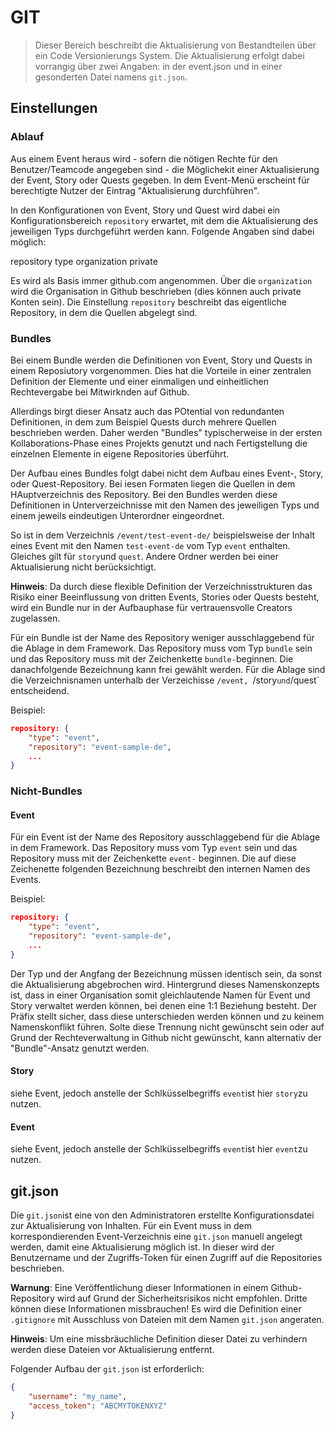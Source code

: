 # GIT

> Dieser Bereich beschreibt die Aktualisierung von Bestandteilen über ein Code Versionierungs System. Die Aktualisierung erfolgt dabei vorrangig über zwei Angaben: in der event.json und in einer gesonderten Datei namens `git.json`.

## Einstellungen

### Ablauf

Aus einem Event heraus wird  - sofern die nötigen Rechte für den Benutzer/Teamcode angegeben sind - die Möglichekit einer Aktualisierung der Event, Story oder Quests gegeben. In dem Event-Menü erscheint für berechtigte Nutzer der Eintrag "Aktualisierung durchführen". 

In den Konfigurationen von Event, Story und Quest wird dabei ein Konfigurationsbereich `repository` erwartet, mit dem die Aktualisierung des jeweiligen Typs durchgeführt werden kann. Folgende Angaben sind dabei möglich:

repository
type
organization
private

Es wird als Basis immer github.com angenommen. Über die `organization` wird die Organisation in Github beschrieben (dies können auch private Konten sein). Die Einstellung `repository` beschreibt das eigentliche Repository, in dem die Quellen abgelegt sind.

### Bundles

Bei einem Bundle werden die Definitionen von Event, Story und Quests in einem Reposiutory vorgenommen. Dies hat die Vorteile in einer zentralen Definition der Elemente und einer einmaligen und einheitlichen Rechtevergabe bei Mitwirknden auf Github.

Allerdings birgt dieser Ansatz auch das POtential von redundanten Definitionen, in dem zum Beispiel Quests durch mehrere Quellen beschrieben werden. Daher werden "Bundles" typischerweise in der ersten Kollaborations-Phase eines Projekts genutzt und nach Fertigstellung die einzelnen Elemente in eigene Repositories überführt.

Der Aufbau eines Bundles folgt dabei nicht dem Aufbau eines Event-, Story, oder Quest-Repository. Bei iesen Formaten liegen die Quellen in dem HAuptverzeichnis des Repository. Bei den Bundles werden diese Definitionen in Unterverzeichnisse mit den Namen des jeweiligen Typs und einem jeweils eindeutigen Unterordner eingeordnet.

So ist in dem Verzeichnis `/event/test-event-de/` beispielsweise der Inhalt eines Event mit den Namen `test-event-de` vom Typ `event` enthalten. Gleiches gilt für `story`und `quest`. Andere Ordner werden bei einer Aktualisierung nicht berücksichtigt.

**Hinweis**: Da durch diese flexible Definition der Verzeichnisstrukturen das Risiko einer  Beeinflussung von dritten Events, Stories oder Quests besteht, wird ein Bundle nur in der Aufbauphase für vertrauensvolle Creators zugelassen.

Für ein Bundle ist der Name des Repository weniger ausschlaggebend für die Ablage in dem Framework. Das Repository muss vom Typ `bundle` sein und das Repository muss mit der Zeichenkette `bundle-`beginnen. Die danachfolgende Bezeichnung kann frei gewählt werden. Für die Ablage sind die Verzeichnisnamen unterhalb der Verzeichisse `/event, `/story` und `/quest` entscheidend.

Beispiel:

```json
repository: {
    "type": "event",
    "repository": "event-sample-de",
    ...
}
```


### Nicht-Bundles

#### Event

Für ein Event ist der Name des Repository ausschlaggebend für die Ablage in dem Framework. Das Repository muss vom Typ `event` sein und das Repository muss mit der Zeichenkette `event-` beginnen. Die auf diese Zeichenette folgenden Bezeichnung beschreibt den internen Namen des Events.

Beispiel:

```json
repository: {
    "type": "event",
    "repository": "event-sample-de",
    ...
}
```

Der Typ und der Angfang der  Bezeichnung müssen identisch sein, da sonst die Aktualisierung abgebrochen wird. Hintergrund dieses Namenskonzepts ist, dass in einer Organisation somit gleichlautende Namen für Event und Story verwaltet werden können, bei denen eine 1:1 Beziehung besteht. Der Präfix stellt sicher, dass diese unterschieden werden können und zu keinem Namenskonflikt führen. Solte diese Trennung nicht gewünscht sein oder auf Grund der Rechteverwaltung in Github nicht gewünscht, kann alternativ der "Bundle"-Ansatz genutzt werden.

#### Story

siehe Event, jedoch anstelle der Schlküsselbegriffs `event`ist hier `story`zu nutzen.

#### Event

siehe Event, jedoch anstelle der Schlküsselbegriffs `event`ist hier `event`zu nutzen.

## git.json

Die `git.json`ist eine von den Administratoren erstellte Konfigurationsdatei zur Aktualisierung von Inhalten. Für ein Event muss in dem korrespondierenden Event-Verzeichnis eine `git.json` manuell angelegt werden, damit eine Aktualisierung möglich ist. In dieser wird der Benutzername und der Zugriffs-Token für einen Zugriff auf die Repositories beschrieben.

**Warnung**: Eine Veröffentlichung dieser Informationen in einem Github-Repository wird auf Grund der Sicherheitsrisikos nicht empfohlen. Dritte können diese Informationen missbrauchen! Es wird die Definition einer `.gitignore` mit Ausschluss von Dateien mit dem Namen `git.json` angeraten.

**Hinweis**: Um eine missbräuchliche Definition dieser Datei zu verhindern werden diese Dateien vor Aktualisierung entfernt.

Folgender Aufbau der `git.json` ist erforderlich:

```json
{
    "username": "my_name",
    "access_token": "ABCMYTOKENXYZ"
}
```
